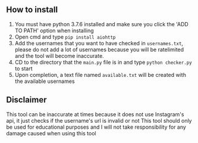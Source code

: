 ## How to install
1. You must have python 3.7.6 installed and make sure you click the 'ADD TO PATH' option when installing
2. Open cmd and type `pip install aiohttp`
3. Add the usernames that you want to have checked in `usernames.txt`, please do not add a lot of usernames because you will be ratelimited and the tool will become inaccurate.
4. CD to the directory that the `main.py` file is in and type `python checker.py` to start
5. Upon completion, a text file named `available.txt` will be created with the available usernames

## Disclaimer
This tool can be inaccurate at times because it does not use Instagram's api, it just checks if the username's url is invalid or not
This tool should only be used for educational purposes and I will not take responsibility for any damage caused when using this tool

